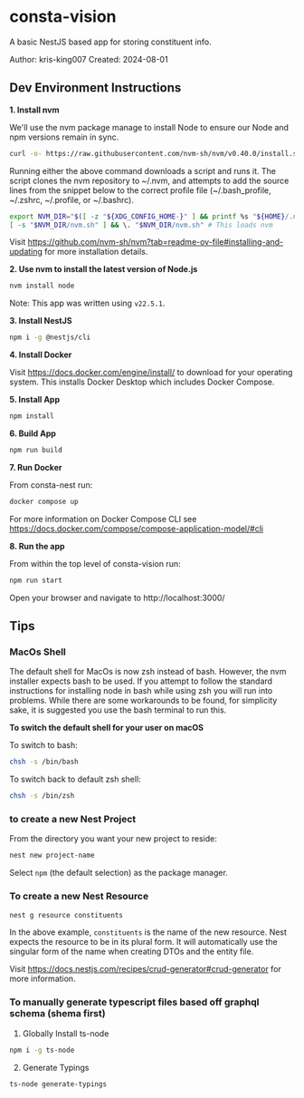 # consta-vision
A basic NestJS based app for storing constituent info.

Author: kris-king007
Created: 2024-08-01

## Dev Environment Instructions
**1. Install nvm**

We'll use the nvm package manage to install Node to ensure our Node and npm versions remain in sync.

````bash
curl -o- https://raw.githubusercontent.com/nvm-sh/nvm/v0.40.0/install.sh | bash
````

Running either the above command downloads a script and runs it. The script clones the nvm repository to ~/.nvm, and attempts to add the source lines from the snippet below to the correct profile file (~/.bash_profile, ~/.zshrc, ~/.profile, or ~/.bashrc).

````bash
export NVM_DIR="$([ -z "${XDG_CONFIG_HOME-}" ] && printf %s "${HOME}/.nvm" || printf %s "${XDG_CONFIG_HOME}/nvm")"
[ -s "$NVM_DIR/nvm.sh" ] && \. "$NVM_DIR/nvm.sh" # This loads nvm
````

Visit https://github.com/nvm-sh/nvm?tab=readme-ov-file#installing-and-updating for more installation details.

**2. Use nvm to install the latest version of Node.js**

````bash
nvm install node
````

Note: This app was written using `v22.5.1`.

**3. Install NestJS**

````bash
npm i -g @nestjs/cli
````

**4. Install Docker**

Visit https://docs.docker.com/engine/install/ to download for your operating system.
This installs Docker Desktop which includes Docker Compose.

**5. Install App**

```bash
npm install
```

**6. Build App**

```bash
npm run build
```

**7. Run Docker**

From consta-nest run:

````bash
docker compose up
````

For more information on Docker Compose CLI see https://docs.docker.com/compose/compose-application-model/#cli 


**8. Run the app**

From within the top level of consta-vision run:

````bash
npm run start
````

Open your browser and navigate to http://localhost:3000/


## Tips

### MacOs Shell
The default shell for MacOs is now zsh instead of bash. However, the nvm installer expects bash to be used.
If you attempt to follow the standard instructions for installing node in bash while using zsh you will run into problems.
While there are some workarounds to be found, for simplicity sake, it is suggested you use the bash terminal to run this.

**To switch the default shell for your user on macOS**

To switch to bash:

````bash
chsh -s /bin/bash
````

To switch back to default zsh shell:

````bash
chsh -s /bin/zsh
````

### to create a new Nest Project

From the directory you want your new project to reside:

````bash
nest new project-name
````

Select `npm` (the default selection) as the package manager.

### To create a new Nest Resource

````bash
nest g resource constituents
````

In the above example, `constituents` is the name of the new resource. Nest expects the resource to be in its plural form. 
It will automatically use the singular form of the name when creating DTOs and the entity file.

Visit https://docs.nestjs.com/recipes/crud-generator#crud-generator for more information.

### To manually generate typescript files based off graphql schema (shema first)

1. Globally Install ts-node

````bash
npm i -g ts-node
````

2. Generate Typings

````bash
ts-node generate-typings
````



